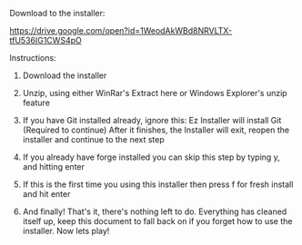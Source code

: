 Download to the installer:

https://drive.google.com/open?id=1WeodAkWBd8NRVLTX-tfU536IG1CWS4pO

Instructions:

1. Download the installer

2. Unzip, using either WinRar's Extract here or Windows Explorer's unzip feature

3. If you have Git installed already, ignore this:
   Ez Installer will install Git (Required to continue)
   After it finishes, the Installer will exit, reopen the installer and continue to the next step
   
4. If you already have forge installed you can skip this step by typing y, and hitting enter

5. If this is the first time you using this installer then press f for fresh install and hit enter

6. And finally! That's it, there's nothing left to do. Everything has cleaned itself up, 
   keep this document to fall back on if you forget how to use the installer.
   Now lets play!
